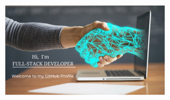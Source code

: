 <!-- @format -->

![Header](https://github.com/IgorSokolyanskyy/IgorSokolyanskyy/blob/main/img/www.jpg)
